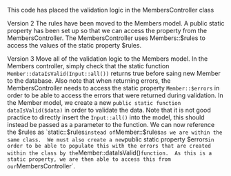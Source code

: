 


This code has placed the validation logic in the MembersController class

Version 2
The rules have been moved to the Members model.  A public static property has been set up so that we can access the property from the MembersController.
The MembersController uses Members::$rules to access the values of the static property $rules.

Version 3
Move all of the validation logic to the Members model.  In the Members controller, simply check that the static function `Member::dataIsValid(Input::all())` returns true before saing new Member to the database.  Also note that when returning errors, the MembersController needs to access the static property `Member::$errors` in order to be able to access the errors that were returned during validation.  In the Member model, we create a new `public static function dataIsValid($data)` in order to validate the data.  Note that it is not good practice to directly insert the `Input::all()` into the model, this should instead be passed as a parameter to the function.  We can now reference the $rules as `static::$rules` instead of `Member::$rules` as we are within the same class.  We must also create a new `public static property $errors` in order to be able to populate this with the errors that are created within the class by the `Member::dataIsValid()` function.  As this is a static property, we are then able to access this from our `MembersController`.
 

